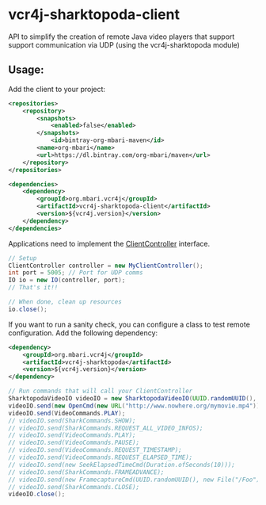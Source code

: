 # vcr4j-sharktopoda-client

API to simplify the creation of remote Java video players that support support communication via UDP (using the vcr4j-sharktopoda module)

## Usage:

Add the client to your project:

```xml
<repositories>
    <repository>
        <snapshots>
            <enabled>false</enabled>
        </snapshots>
            <id>bintray-org-mbari-maven</id>
        <name>org-mbari</name>
        <url>https://dl.bintray.com/org-mbari/maven</url>
    </repository>
</repositories>

<dependencies>
    <dependency>
        <groupId>org.mbari.vcr4j</groupId>
        <artifactId>vcr4j-sharktopoda-client</artifactId>
        <version>${vcr4j.version}</version>
    </dependency>
</dependencies>
```

Applications need to implement the [ClientController](lob/master/vcr4j-sharktopoda-client/src/main/java/org/mbari/vcr4j/sharktopoda/client/ClientController.java) interface.

```java
// Setup
ClientController controller = new MyClientController();
int port = 5005; // Port for UDP comms
IO io = new IO(controller, port);
// That's it!!

// When done, clean up resources
io.close();
```

If you want to run a sanity check, you can configure a class to test remote configuration. Add the following dependency:

```xml
<dependency>
    <groupId>org.mbari.vcr4j</groupId>
    <artifactId>vcr4j-sharktopoda</artifactId>
    <version>${vcr4j.version}</version>
</dependency>
```

```java
// Run commands that will call your ClientController
SharktopodaVideoIO videoIO = new SharktopodaVideoIO(UUID.randomUUID(), "localhost", port);
videoIO.send(new OpenCmd(new URL("http://www.nowhere.org/mymovie.mp4")));
videoIO.send(VideoCommands.PLAY);
// videoIO.send(SharkCommands.SHOW);
// videoIO.send(SharkCommands.REQUEST_ALL_VIDEO_INFOS);
// videoIO.send(VideoCommands.PLAY);
// videoIO.send(VideoCommands.PAUSE);
// videoIO.send(VideoCommands.REQUEST_TIMESTAMP);
// videoIO.send(VideoCommands.REQUEST_ELAPSED_TIME);
// videoIO.send(new SeekElapsedTimeCmd(Duration.ofSeconds(10)));
// videoIO.send(SharkCommands.FRAMEADVANCE);
// videoIO.send(new FramecaptureCmd(UUID.randomUUID(), new File("/Foo")));
// videoIO.send(SharkCommands.CLOSE);
videoIO.close();
```